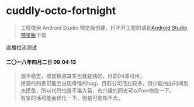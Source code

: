 # cuddly-octo-fortnight
> 工程使用 Android Studio 预览版创建，打不开工程的请到[Android Studio 预览版](https://developer.android.google.cn/studio/preview/index.html)下载
  
直播拉流测试

#### 二〇一八年四月二日 09:04:13
> 源不稳定，增加换源其实也就是猜的，目前04源可用，<br>换源的列表可能会出现奇怪的bug，目前公司活比较多，很少能抽出时间划水摸鱼，所以代码怕是不堪入目，有兴趣的同志可以Fork修改一下。<br>有空的话可能会优化一下，但是可能性不大。